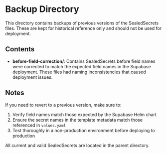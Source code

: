 # Backup Directory

This directory contains backups of previous versions of the SealedSecrets files. These are kept for historical reference only and should not be used for deployment.

## Contents

- **before-field-correction/**: Contains SealedSecrets before field names were corrected to match the expected field names in the Supabase deployment. These files had naming inconsistencies that caused deployment issues.

## Notes

If you need to revert to a previous version, make sure to:

1. Verify field names match those expected by the Supabase Helm chart
2. Ensure the secret names in the template metadata match those referenced in `values.yaml`
3. Test thoroughly in a non-production environment before deploying to production

All current and valid SealedSecrets are located in the parent directory. 